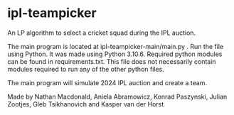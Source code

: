 # ipl-teampicker
An LP algorithm to select a cricket squad during the IPL auction.

The main program is located at ipl-teampicker-main/main.py .
Run the file using Python. It was made using Python 3.10.6. Required python modules can be found in requirements.txt. This file does not necessarily contain modules required to run any of the other python files.

The main program will simulate 2024 IPL auction and create a team.

Made by Nathan Macdonald, Aniela Abramowicz, Konrad Paszynski, Julian Zootjes, Gleb Tsikhanovich and Kasper van der Horst